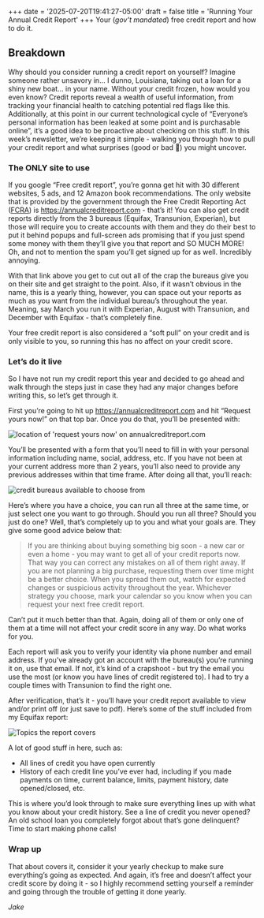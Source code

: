 +++
date = '2025-07-20T19:41:27-05:00'
draft = false
title = 'Running Your Annual Credit Report'
+++
Your (*gov't mandated*) free credit report and how to do it.

## Breakdown

Why should you consider running a credit report on yourself? Imagine someone rather unsavory in… I dunno, Louisiana, taking out a loan for a shiny new boat… in your name. Without your credit frozen, how would you even know? Credit reports reveal a wealth of useful information, from tracking your financial health to catching potential red flags like this. Additionally, at this point in our current technological cycle of “Everyone’s personal information has been leaked at some point and is purchasable online”, it’s a good idea to be proactive about checking on this stuff. In this week’s newsletter, we’re keeping it simple - walking you through how to pull your credit report and what surprises (good or bad 😬) you might uncover.

### The ONLY site to use

If you google “Free credit report”, you’re gonna get hit with 30 different websites, 5 ads, and 12 Amazon book recommendations. The only website that is provided by the government through the Free Credit Reporting Act ([FCRA](https://www.ftc.gov/legal-library/browse/statutes/fair-credit-reporting-act?utm_source=jakekickscash.com&utm_medium=newsletter&utm_campaign=running-your-annual-credit-report&_bhlid=b0f02ff8a7ccd7cb819676c377dd6d58b6407223)) is https://annualcreditreport.com - that’s it! You can also get credit reports directly from the 3 bureaus (Equifax, Transunion, Experian), but those will require you to create accounts with them and they do their best to put it behind popups and full-screen ads promising that if you just spend some money with them they’ll give you that report and SO MUCH MORE! Oh, and not to mention the spam you’ll get signed up for as well. Incredibly annoying.

With that link above you get to cut out all of the crap the bureaus give you on their site and get straight to the point. Also, if it wasn’t obvious in the name, this is a yearly thing, however, you can space out your reports as much as you want from the individual bureau’s throughout the year. Meaning, say March you run it with Experian, August with Transunion, and December with Equifax - that’s completely fine.

Your free credit report is also considered a “soft pull” on your credit and is only visible to you, so running this has no affect on your credit score.

### Let’s do it live

So I have not run my credit report this year and decided to go ahead and walk through the steps just in case they had any major changes before writing this, so let’s get through it.

First you’re going to hit up https://annualcreditreport.com and hit “Request yours now!” on that top bar. Once you do that, you’ll be presented with:

![location of 'request yours now' on annualcreditreport.com](/images/freeCreditReport1.png)

You’ll be presented with a form that you’ll need to fill in with your personal information including name, social, address, etc. If you have not been at your current address more than 2 years, you’ll also need to provide any previous addresses within that time frame. After doing all that, you’ll reach:

![credit bureaus available to choose from](/images/freeCreditReport2.png)

Here’s where you have a choice, you can run all three at the same time, or just select one you want to go through. Should you run all three? Should you just do one? Well, that’s completely up to you and what your goals are. They give some good advice below that:


> If you are thinking about buying something big soon - a new car or even a home - you may want to get all of your credit reports now.
> That way you can correct any mistakes on all of them right away. 
> If you are not planning a big purchase, requesting them over time might be a better choice.
> When you spread them out, watch for expected changes or suspicious activity throughout the year.
> Whichever strategy you choose, mark your calendar so you know when you can request your next free credit report.


Can’t put it much better than that. Again, doing all of them or only one of them at a time will not affect your credit score in any way. Do what works for you.

Each report will ask you to verify your identity via phone number and email address. If you’ve already got an account with the bureau(s) you’re running it on, use that email. If not, it’s kind of a crapshoot - but try the email you use the most (or know you have lines of credit registered to). I had to try a couple times with Transunion to find the right one.

After verification, that’s it - you’ll have your credit report available to view and/or print off (or just save to pdf). Here’s some of the stuff included from my Equifax report:

![Topics the report covers](/images/freeCreditReport3.png)

A lot of good stuff in here, such as:

- All lines of credit you have open currently
- History of each credit line you’ve ever had, including if you made payments on time, current balance, limits, payment history, date opened/closed, etc.

This is where you’d look through to make sure everything lines up with what you know about your credit history. See a line of credit you never opened? An old school loan you completely forgot about that’s gone delinquent? Time to start making phone calls!

### Wrap up

That about covers it, consider it your yearly checkup to make sure everything’s going as expected. And again, it’s free and doesn’t affect your credit score by doing it - so I highly recommend setting yourself a reminder and going through the trouble of getting it done yearly.

*Jake*